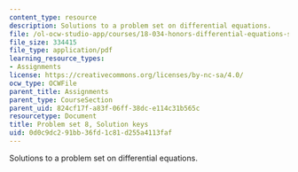 ```yaml
---
content_type: resource
description: Solutions to a problem set on differential equations.
file: /ol-ocw-studio-app/courses/18-034-honors-differential-equations-spring-2009/0d0c9dc291bb36fd1c81d255a4113faf_MIT18_034s09_sol_pset08.pdf
file_size: 334415
file_type: application/pdf
learning_resource_types:
- Assignments
license: https://creativecommons.org/licenses/by-nc-sa/4.0/
ocw_type: OCWFile
parent_title: Assignments
parent_type: CourseSection
parent_uid: 824cf17f-a83f-06ff-38dc-e114c31b565c
resourcetype: Document
title: Problem set 8, Solution keys
uid: 0d0c9dc2-91bb-36fd-1c81-d255a4113faf
---
```

Solutions to a problem set on differential equations.